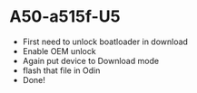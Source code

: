 # A50-a515f-U5 
- First need to unlock boatloader in download
- Enable OEM unlock
- Again put device to Download mode
- flash that file in Odin 
- Done!
